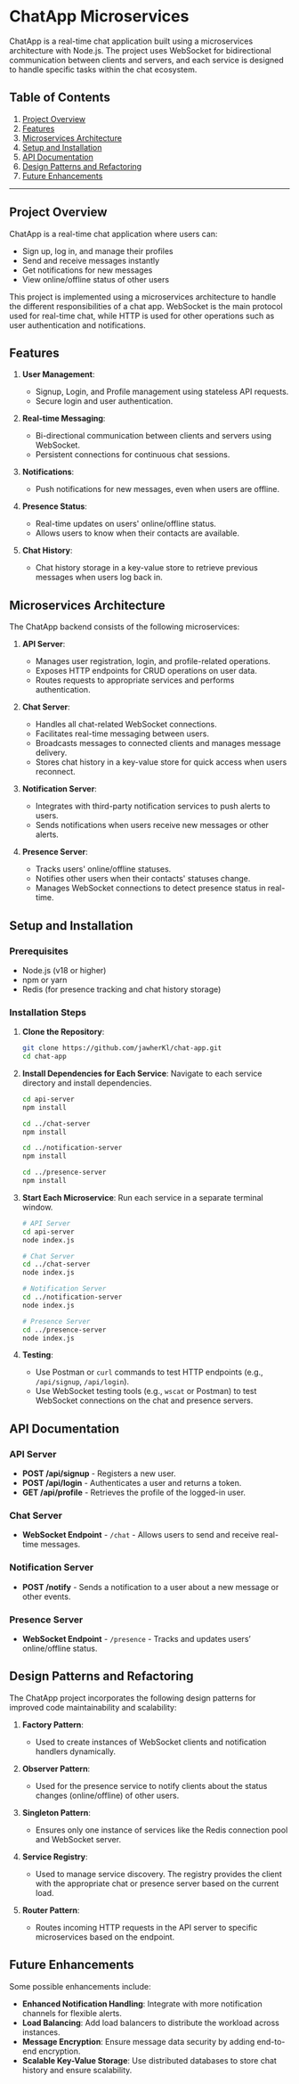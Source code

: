 # ChatApp Microservices

ChatApp is a real-time chat application built using a microservices architecture with Node.js. The project uses WebSocket for bidirectional communication between clients and servers, and each service is designed to handle specific tasks within the chat ecosystem.

## Table of Contents
1. [Project Overview](#project-overview)
2. [Features](#features)
3. [Microservices Architecture](#microservices-architecture)
4. [Setup and Installation](#setup-and-installation)
5. [API Documentation](#api-documentation)
6. [Design Patterns and Refactoring](#design-patterns-and-refactoring)
7. [Future Enhancements](#future-enhancements)

---

## Project Overview

ChatApp is a real-time chat application where users can:
- Sign up, log in, and manage their profiles
- Send and receive messages instantly
- Get notifications for new messages
- View online/offline status of other users

This project is implemented using a microservices architecture to handle the different responsibilities of a chat app. WebSocket is the main protocol used for real-time chat, while HTTP is used for other operations such as user authentication and notifications.

## Features

1. **User Management**:
   - Signup, Login, and Profile management using stateless API requests.
   - Secure login and user authentication.

2. **Real-time Messaging**:
   - Bi-directional communication between clients and servers using WebSocket.
   - Persistent connections for continuous chat sessions.

3. **Notifications**:
   - Push notifications for new messages, even when users are offline.

4. **Presence Status**:
   - Real-time updates on users' online/offline status.
   - Allows users to know when their contacts are available.

5. **Chat History**:
   - Chat history storage in a key-value store to retrieve previous messages when users log back in.

## Microservices Architecture

The ChatApp backend consists of the following microservices:

1. **API Server**:
   - Manages user registration, login, and profile-related operations.
   - Exposes HTTP endpoints for CRUD operations on user data.
   - Routes requests to appropriate services and performs authentication.

2. **Chat Server**:
   - Handles all chat-related WebSocket connections.
   - Facilitates real-time messaging between users.
   - Broadcasts messages to connected clients and manages message delivery.
   - Stores chat history in a key-value store for quick access when users reconnect.

3. **Notification Server**:
   - Integrates with third-party notification services to push alerts to users.
   - Sends notifications when users receive new messages or other alerts.

4. **Presence Server**:
   - Tracks users' online/offline statuses.
   - Notifies other users when their contacts' statuses change.
   - Manages WebSocket connections to detect presence status in real-time.

## Setup and Installation

### Prerequisites
- Node.js (v18 or higher)
- npm or yarn
- Redis (for presence tracking and chat history storage)

### Installation Steps

1. **Clone the Repository**:
   ```bash
   git clone https://github.com/jawherKl/chat-app.git
   cd chat-app
   ```

2. **Install Dependencies for Each Service**:
   Navigate to each service directory and install dependencies.

   ```bash
   cd api-server
   npm install

   cd ../chat-server
   npm install

   cd ../notification-server
   npm install

   cd ../presence-server
   npm install
   ```

3. **Start Each Microservice**:
   Run each service in a separate terminal window.

   ```bash
   # API Server
   cd api-server
   node index.js

   # Chat Server
   cd ../chat-server
   node index.js

   # Notification Server
   cd ../notification-server
   node index.js

   # Presence Server
   cd ../presence-server
   node index.js
   ```

4. **Testing**:
   - Use Postman or `curl` commands to test HTTP endpoints (e.g., `/api/signup`, `/api/login`).
   - Use WebSocket testing tools (e.g., `wscat` or Postman) to test WebSocket connections on the chat and presence servers.

## API Documentation

### API Server

- **POST /api/signup** - Registers a new user.
- **POST /api/login** - Authenticates a user and returns a token.
- **GET /api/profile** - Retrieves the profile of the logged-in user.
  
### Chat Server

- **WebSocket Endpoint** - `/chat` - Allows users to send and receive real-time messages.

### Notification Server

- **POST /notify** - Sends a notification to a user about a new message or other events.

### Presence Server

- **WebSocket Endpoint** - `/presence` - Tracks and updates users’ online/offline status.

## Design Patterns and Refactoring

The ChatApp project incorporates the following design patterns for improved code maintainability and scalability:

1. **Factory Pattern**:
   - Used to create instances of WebSocket clients and notification handlers dynamically.

2. **Observer Pattern**:
   - Used for the presence service to notify clients about the status changes (online/offline) of other users.

3. **Singleton Pattern**:
   - Ensures only one instance of services like the Redis connection pool and WebSocket server.

4. **Service Registry**:
   - Used to manage service discovery. The registry provides the client with the appropriate chat or presence server based on the current load.

5. **Router Pattern**:
   - Routes incoming HTTP requests in the API server to specific microservices based on the endpoint.

## Future Enhancements

Some possible enhancements include:

- **Enhanced Notification Handling**: Integrate with more notification channels for flexible alerts.
- **Load Balancing**: Add load balancers to distribute the workload across instances.
- **Message Encryption**: Ensure message data security by adding end-to-end encryption.
- **Scalable Key-Value Storage**: Use distributed databases to store chat history and ensure scalability.